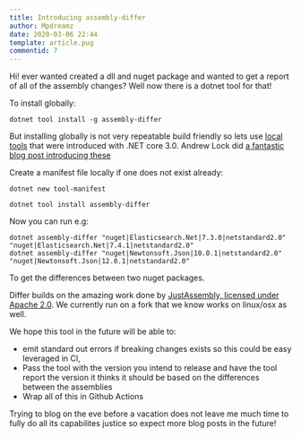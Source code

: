 ```yaml
---
title: Introducing assembly-differ
author: Mpdreamz
date: 2020-03-06 22:44
template: article.pug
commentid: 7
---
```


Hi! ever wanted created a dll and nuget package and wanted to get a report of all of the assembly changes? Well now there is a dotnet tool for that!

To install globally:
```
dotnet tool install -g assembly-differ
```

But installing globally is not very repeatable build friendly so lets use [local tools]() that were introduced with .NET core 3.0. Andrew Lock did [a fantastic blog post introducing these](https://andrewlock.net/new-in-net-core-3-local-tools/)

Create a manifest file locally if one does not exist already:

```
dotnet new tool-manifest
```

```
dotnet tool install assembly-differ
```

Now you can run e.g:

```
dotnet assembly-differ "nuget|Elasticsearch.Net|7.3.0|netstandard2.0" "nuget|Elasticsearch.Net|7.4.1|netstandard2.0"
dotnet assembly-differ "nuget|Newtonsoft.Json|10.0.1|netstandard2.0" "nuget|Newtonsoft.Json|12.0.1|netstandard2.0"
```

To get the differences between two nuget packages. 


Differ builds on the amazing work done by [JustAssembly, licensed under Apache 2.0](https://github.com/telerik/JustAssembly). We currently run on a fork that we know works on linux/osx as well. 

We hope this tool in the future will be able to:

* emit standard out errors if breaking changes exists so this could be easy leveraged in CI,
* Pass the tool with the version you intend to release and have the tool report the version it thinks it should be based on the differences between the assemblies
* Wrap all of this in Github Actions

Trying to blog on the eve before a vacation does not leave me much time to fully do all its capabilites justice so expect more blog posts in the future!

